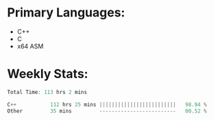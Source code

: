 # Primary Languages:
- C++
- C
- x64 ASM

# Weekly Stats:
<!--START_SECTION:waka-->

```C++
Total Time: 113 hrs 2 mins

C++           112 hrs 25 mins |||||||||||||||||||||||||   98.94 %
Other         35 mins         -------------------------   00.52 %
```

<!--END_SECTION:waka-->


